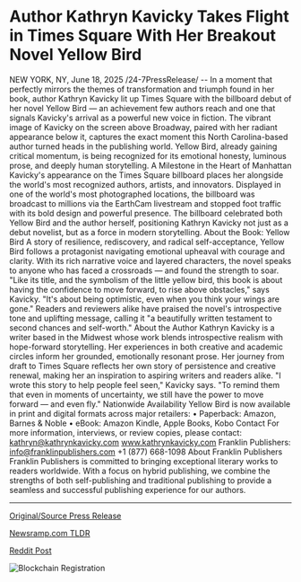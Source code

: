 # Author Kathryn Kavicky Takes Flight in Times Square With Her Breakout Novel Yellow Bird

NEW YORK, NY, June 18, 2025 /24-7PressRelease/ -- In a moment that perfectly mirrors the themes of transformation and triumph found in her book, author Kathryn Kavicky lit up Times Square with the billboard debut of her novel Yellow Bird — an achievement few authors reach and one that signals Kavicky's arrival as a powerful new voice in fiction.  The vibrant image of Kavicky on the screen above Broadway, paired with her radiant appearance below it, captures the exact moment this North Carolina-based author turned heads in the publishing world. Yellow Bird, already gaining critical momentum, is being recognized for its emotional honesty, luminous prose, and deeply human storytelling.  A Milestone in the Heart of Manhattan Kavicky's appearance on the Times Square billboard places her alongside the world's most recognized authors, artists, and innovators. Displayed in one of the world's most photographed locations, the billboard was broadcast to millions via the EarthCam livestream and stopped foot traffic with its bold design and powerful presence.  The billboard celebrated both Yellow Bird and the author herself, positioning Kathryn Kavicky not just as a debut novelist, but as a force in modern storytelling.  About the Book: Yellow Bird A story of resilience, rediscovery, and radical self-acceptance, Yellow Bird follows a protagonist navigating emotional upheaval with courage and clarity. With its rich narrative voice and layered characters, the novel speaks to anyone who has faced a crossroads — and found the strength to soar.  "Like its title, and the symbolism of the little yellow bird, this book is about having the confidence to move forward, to rise above obstacles," says Kavicky. "It's about being optimistic, even when you think your wings are gone."  Readers and reviewers alike have praised the novel's introspective tone and uplifting message, calling it "a beautifully written testament to second chances and self-worth."  About the Author Kathryn Kavicky is a writer based in the Midwest whose work blends introspective realism with hope-forward storytelling. Her experiences in both creative and academic circles inform her grounded, emotionally resonant prose.  Her journey from draft to Times Square reflects her own story of persistence and creative renewal, making her an inspiration to aspiring writers and readers alike.  "I wrote this story to help people feel seen," Kavicky says. "To remind them that even in moments of uncertainty, we still have the power to move forward — and even fly."  Nationwide Availability Yellow Bird is now available in print and digital formats across major retailers:  • Paperback: Amazon, Barnes & Noble • eBook: Amazon Kindle, Apple Books, Kobo  Contact  For more information, interviews, or review copies, please contact:  kathryn@kathrynkavicky.com www.kathrynkavicky.com  Franklin Publishers: info@franklinpublishers.com +1 (877) 668-1098  About Franklin Publishers  Franklin Publishers is committed to bringing exceptional literary works to readers worldwide. With a focus on hybrid publishing, we combine the strengths of both self-publishing and traditional publishing to provide a seamless and successful publishing experience for our authors. 

---

[Original/Source Press Release](https://www.24-7pressrelease.com/press-release/523977/author-kathryn-kavicky-takes-flight-in-times-square-with-her-breakout-novel-yellow-bird)
                    

[Newsramp.com TLDR](https://newsramp.com/curated-news/kathryn-kavicky-s-yellow-bird-soars-in-times-square-debut/283c58d97196beb889bf6de34a08ec7c) 

 



[Reddit Post](https://www.reddit.com/r/BookNews/comments/1lel48t/kathryn_kavickys_yellow_bird_soars_in_times/) 



![Blockchain Registration](https://cdn.newsramp.app/24-7PressRelease/qrcode/256/18/bestJAZE.webp)